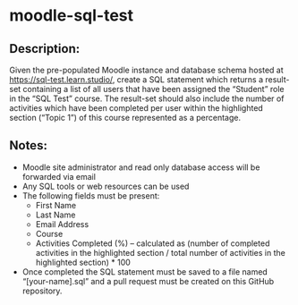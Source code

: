 # moodle-sql-test

## Description:
Given the pre-populated Moodle instance and database schema hosted at https://sql-test.learn.studio/, create a SQL statement which returns a result-set containing a list of all users that have been assigned the “Student” role in the “SQL Test” course. The result-set should also include the number of activities which have been completed per user within the highlighted section (“Topic 1”) of this course represented as a percentage.

## Notes:
* Moodle site administrator and read only database access will be forwarded via email
* Any SQL tools or web resources can be used
* The following fields must be present:
  * First Name
  * Last Name
  * Email Address
  * Course
  * Activities Completed (%) – calculated as (number of completed activities in the highlighted section / total number of activities in the highlighted section) * 100
* Once completed the SQL statement must be saved to a file named “[your-name].sql” and a pull request must be created on this GitHub repository.